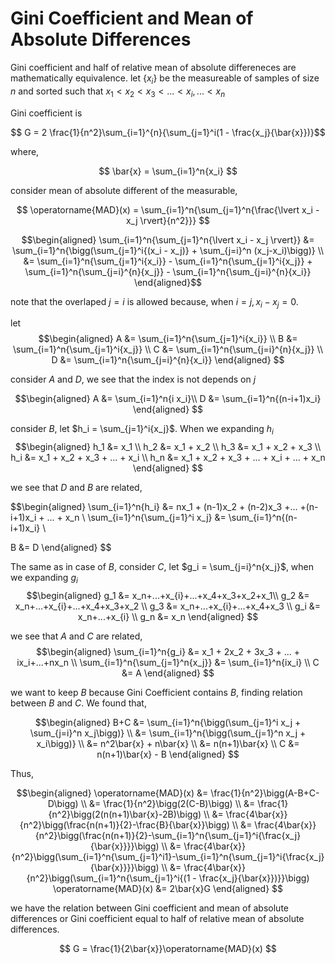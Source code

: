 # Gini Coefficient and Mean of Absolute Differences

Gini coefficient and half of relative mean of absolute differeneces are mathematically equivalence. let $\{x_i\}$ be the measureable of samples of size $n$ and sorted such that $x_1 < x_2 < x_3 < ... < x_i, ... < x_n$

Gini coefficient is 

$$
G = 2 \frac{1}{n^2}\sum_{i=1}^{n}{\sum_{j=1}^i(1 - \frac{x_j}{\bar{x}})}$$

where,

$$
\bar{x} = \sum_{i=1}^n{x_i}
$$

consider mean of absolute different of the measurable,

$$
\operatorname{MAD}(x) = \sum_{i=1}^n{\sum_{j=1}^n{\frac{\lvert x_i - x_j \rvert}{n^2}}}
$$

$$\begin{aligned}
\sum_{i=1}^n{\sum_{j=1}^n{\lvert x_i - x_j \rvert}} &= \sum_{i=1}^n{\bigg(\sum_{j=1}^i{(x_i - x_j)} + \sum_{j=i}^n (x_j-x_i)\bigg)} \\
&= \sum_{i=1}^n{\sum_{j=1}^i{x_i}} - \sum_{i=1}^n{\sum_{j=1}^i{x_j}} + \sum_{i=1}^n{\sum_{j=i}^{n}{x_j}} - \sum_{i=1}^n{\sum_{j=i}^{n}{x_i}}
\end{aligned}$$

note that the overlaped $j=i$ is allowed because, when $i=j, x_i -x_j = 0$.

let 
$$\begin{aligned}
A &= \sum_{i=1}^n{\sum_{j=1}^i{x_i}} \\
B &= \sum_{i=1}^n{\sum_{j=1}^i{x_j}} \\
C &= \sum_{i=1}^n{\sum_{j=i}^{n}{x_j}} \\
D &= \sum_{i=1}^n{\sum_{j=i}^{n}{x_i}}
\end{aligned}
$$

consider $A$ and $D$, we see that the index is not depends on $j$

$$\begin{aligned}
A &= \sum_{i=1}^n{i x_i}\\
D &= \sum_{i=1}^n{(n-i+1)x_i}
\end{aligned}
$$

consider $B$, let $h_i = \sum_{j=1}^i{x_j}$. When we expanding $h_i$
$$\begin{aligned}
h_1 &= x_1 \\
h_2 &= x_1 + x_2 \\
h_3 &= x_1 + x_2 + x_3 \\
h_i &= x_1 + x_2 + x_3 + ... + x_i \\
h_n &= x_1 + x_2 + x_3 + ... + x_i + ... + x_n
\end{aligned}
$$

we see that $D$ and $B$ are related,

$$\begin{aligned}
\sum_{i=1}^n{h_i} &= nx_1 + (n-1)x_2 + (n-2)x_3 +... +(n-i+1)x_i + ... + x_n \\
\sum_{i=1}^n{\sum_{j=1}^i x_j} &= \sum_{i=1}^n{(n-i+1)x_i} \\

B &= D
\end{aligned}
$$

The same as in case of $B$, consider $C$, let $g_i = \sum_{j=i}^n{x_j}$, when we expanding $g_i$
$$\begin{aligned}
g_1 &= x_n+...+x_{i}+...+x_4+x_3+x_2+x_1\\
g_2 &= x_n+...+x_{i}+...+x_4+x_3+x_2 \\
g_3 &= x_n+...+x_{i}+...+x_4+x_3 \\
g_i &= x_n+...+x_{i} \\
g_n &= x_n
\end{aligned}
$$

we see that $A$ and $C$ are related,
$$\begin{aligned}
\sum_{i=1}^n{g_i} &= x_1 + 2x_2 + 3x_3 + ... + ix_i+...+nx_n \\
\sum_{i=1}^n{\sum_{j=1}^n{x_j}} &= \sum_{i=1}^n{ix_i} \\
C &= A
\end{aligned}
$$

we want to keep $B$ because Gini Coefficient contains $B$, finding relation between $B$ and $C$. We found that,

$$\begin{aligned}
B+C &= \sum_{i=1}^n{\bigg(\sum_{j=1}^i x_j + \sum_{j=i}^n x_j\bigg)} \\
&= \sum_{i=1}^n{\bigg(\sum_{j=1}^n x_j + x_i\bigg)} \\
&= n^2\bar{x} + n\bar{x} \\
&= n(n+1)\bar{x} \\
C &= n(n+1)\bar{x} - B
\end{aligned}
$$

Thus, 

$$\begin{aligned}
\operatorname{MAD}(x) &= \frac{1}{n^2}\bigg(A-B+C-D\bigg) \\
 &= \frac{1}{n^2}\bigg(2(C-B)\bigg) \\
 &= \frac{1}{n^2}\bigg(2(n(n+1)\bar{x}-2B)\bigg) \\
 &= \frac{4\bar{x}}{n^2}\bigg(\frac{n(n+1)}{2}-\frac{B}{\bar{x}}\bigg) \\
 &= \frac{4\bar{x}}{n^2}\bigg(\frac{n(n+1)}{2}-\sum_{i=1}^n{\sum_{j=1}^i{\frac{x_j}{\bar{x}}}}\bigg) \\
 &= \frac{4\bar{x}}{n^2}\bigg(\sum_{i=1}^n{\sum_{j=1}^i1}-\sum_{i=1}^n{\sum_{j=1}^i{\frac{x_j}{\bar{x}}}}\bigg) \\
 &= \frac{4\bar{x}}{n^2}\bigg(\sum_{i=1}^n{\sum_{j=1}^i{(1 - \frac{x_j}{\bar{x}})}}\bigg)
\operatorname{MAD}(x) &= 2\bar{x}G
\end{aligned}
$$

we have the relation between Gini coefficient and mean of absolute differences or Gini coefficient equal to half of relative mean of absolute differences.

$$
G = \frac{1}{2\bar{x}}\operatorname{MAD}(x)
$$
